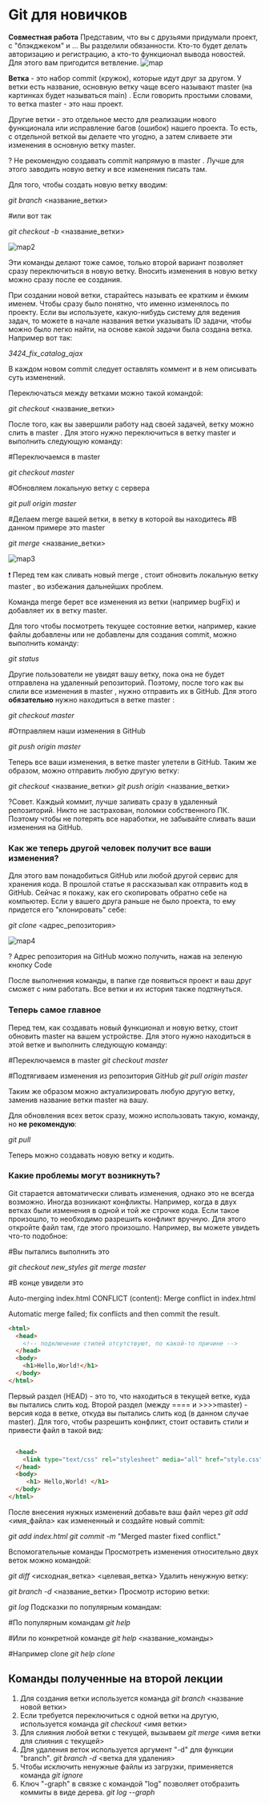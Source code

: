 # Git для новичков  
**Совместная работа**
Представим, что вы с друзьями придумали проект, с "блэкджеком" и ... Вы разделили обязанности. Кто-то будет делать авторизацию и регистрацию, а кто-то функционал вывода новостей. Для этого вам пригодится ветвление.
![map](https://habrastorage.org/r/w1560/getpro/habr/upload_files/753/f85/4b2/753f854b2ca82a2a5112e9717d1a5856.png)

**Ветка** - это набор commit (кружок), которые идут друг за другом. У ветки есть название, основную ветку чаще всего называют master (на картинках будет называться main) . Если говорить простыми словами, то ветка master - это наш проект.

Другие ветки - это отдельное место для реализации нового функционала или исправление багов (ошибок) нашего проекта. То есть, с отдельной веткой вы делаете что угодно, а затем сливаете эти изменения в основную ветку master.

? Не рекомендую создавать commit напрямую в master . Лучше для этого заводить новую ветку и все изменения писать там.

Для того, чтобы создать новую ветку вводим:

*git branch* <название_ветки>

#или вот так

*git checkout -b* <название_ветки>

![map2](https://habrastorage.org/r/w1560/getpro/habr/upload_files/2c3/0a1/699/2c30a16996c18d3c2496bb6bde28cc90.png)

Эти команды делают тоже самое, только второй вариант позволяет сразу переключиться в новую ветку. Вносить изменения в новую ветку можно сразу после ее создания.

При создании новой ветки, старайтесь называть ее кратким и ёмким именем. Чтобы сразу было понятно, что именно изменялось по проекту. Если вы используете, какую-нибудь систему для ведения задач, то можете в начале названия ветки указывать ID задачи, чтобы можно было легко найти, на основе какой задачи была создана ветка. Например вот так:

*3424_fix_catalog_ajax*

В каждом новом commit следует оставлять коммент и в нем описывать суть изменений.

Переключаться между ветками можно такой командой:

*git checkout* <название_ветки>


После того, как вы завершили работу над своей задачей, ветку можно слить в master . Для этого нужно переключиться в ветку master и выполнить следующую команду:

#Переключаемся в master

*git checkout master*

#Обновляем локальную ветку с сервера

*git pull origin master*

#Делаем merge вашей ветки, в ветку в которой вы находитесь
#В данном примере это master

*git merge* <название_ветки>

![map3](https://habrastorage.org/r/w1560/getpro/habr/upload_files/574/bb2/a87/574bb2a8719a01dad2f63e803f550a66.png)

❗️ Перед тем как сливать новый merge , стоит обновить локальную ветку master , во избежания дальнейших проблем.

Команда merge берет все изменения из ветки (например bugFix) и добавляет их в ветку master.

Для того чтобы посмотреть текущее состояние ветки, например, какие файлы добавлены или не добавлены для создания commit, можно выполнить команду:

*git status*

Другие пользователи не увидят вашу ветку, пока она не будет отправлена на удаленный репозиторий. Поэтому, после того как вы слили все изменения в master , нужно отправить их в GitHub. Для этого **обязательно** нужно находиться в ветке master :

*git checkout master*

#Отправляем наши изменения в GitHub

*git push origin master*

Теперь все ваши изменения, в ветке master улетели в GitHub. Таким же образом, можно отправить любую другую ветку:

*git checkout* <название_ветки>
*git push origin* <название_ветки>

?Совет. Каждый коммит, лучше заливать сразу в удаленный репозиторий. Никто не застрахован, поломки собственного ПК. Поэтому чтобы не потерять все наработки, не забывайте сливать ваши изменения на GitHub.

### **Как же теперь другой человек получит все ваши изменения?**

Для этого вам понадобиться GitHub или любой другой сервис для хранения кода. В прошлой статье я рассказывал как отправить код в GitHub. Сейчас я покажу, как его скопировать обратно себе на компьютер.
Если у вашего друга раньше не было проекта, то ему придется его "клонировать" себе:

*git clone* <адрес_репозитория>

![map4](https://habrastorage.org/r/w1560/getpro/habr/upload_files/a84/b99/f71/a84b99f712637dd2fb37b93e62f8a48c.png)

? Адрес репозитория на GitHub можно получить, нажав на зеленую кнопку Code

После выполнения команды, в папке где появиться проект и ваш друг сможет с ним работать. Все ветки и их история также подтянуться.

### **Теперь самое главное**

Перед тем, как создавать новый функционал и новую ветку, стоит обновить master на вашем устройстве. Для этого нужно находиться в этой ветке и выполнить следующую команду:

#Переключаемся в master
*git checkout master*

#Подтягиваем изменения из репозитория GitHub
*git pull origin master*

Таким же образом можно актуализировать любую другую ветку, заменив название ветки master на вашу.

Для обновления всех веток сразу, можно использовать такую, команду, но **не рекомендую**:

*git pull*

Теперь можно создавать новую ветку и кодить.

### **Какие проблемы могут возникнуть?**

Git старается автоматически сливать изменения, однако это не всегда возможно. Иногда возникают конфликты. Например, когда в двух ветках были изменения в одной и той же строчке кода. Если такое произошло, то необходимо разрешить конфликт вручную. Для этого откройте файл там, где этого произошло. Например, вы можете увидеть что-то подобное:

#Вы пытались выполнить это

*git checkout new_styles
git merge master*

#В конце увидели это

Auto-merging index.html
CONFLICT (content): Merge conflict in index.html

Automatic merge failed; fix conflicts and then commit the result.

```html
<html>
  <head>
    <!-- подключение стилей отсутствуют, по какой-то причине -->
  </head>
  <body>
    <h1>Hello,World!</h1>
  </body>
</html>
```

Первый раздел (HEAD) - это то, что находиться в текущей ветке, куда вы пытались слить код. Второй раздел (между ==== и >>>>master) - версия кода в ветке, откуда вы пытались слить код (в данном случае master). Для того, чтобы разрешить конфликт, стоит оставить стили и привести файл в такой вид:

```html

  <head>
    <link type="text/css" rel="stylesheet" media="all" href="style.css" />
  </head>
  <body>
     <h1> Hello,World! </h1>
  </body>
</html>

```

После внесения нужных изменений добавьте ваш файл через *git add* <имя_файла> как измененный и создайте новый commit:

*git add index.html
git commit -m* "Merged master fixed conflict."

Вспомогательные команды
Просмотреть изменения относительно двух веток можно командой:

*git diff* <исходная_ветка> <целевая_ветка>
Удалить ненужную ветку:

*git branch -d* <название_ветки>
Просмотр историю ветки:

*git log*
Подсказки по популярным командам:

#По популярным командам
*git help*

#Или по конкретной команде
*git help* <название_команды>

#Например clone
*git help clone*

 ## Команды полученные на второй лекции 
 1. Для создания ветки используется команда *git branch* <название новой ветки>
 2. Если требуется переключиться с одной ветки на другую, используется команда *git checkout* <имя ветки>
 3. Для слияния любой ветки с текущей, вызываем *git merge* <имя ветки для слияния с текущей>
 4. Для удаления веток используется аргумент "-d" для функции "branch". *git branch -d* <ветка для удаления> 
 5. Чтобы исключить ненужные файлы из загрузки, применяется команда *git ignore*
 6.  Ключ "-graph" в связке с командой "log" позволяет отобразить коммиты в виде дерева. *git log --graph* 
